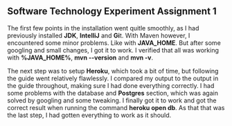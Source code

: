## Software Technology Experiment Assignment 1 

The first few points in the installation went quitle smoothly, as I had previously installed **JDK**, **IntelliJ** and **Gi**t. With Maven however, I encountered some minor problems. 
Like with **JAVA_HOME**. But after some googling and small changes, I got it to work. I verified that all was working with **%JAVA_HOME%**, **mvn --version** and **mvn -v**. 

The next step was to setup **Heroku**, which took a bit of time, but following the guide went relatively flawlessly. I compared my output to the output in the guide throughout, making sure I had done everything correctly.
I had some problems with the database and **Postgres** section, which was again solved by googling and some tweaking. I finally got it to work and got the correct result when running the command **heroku open db**. As that that was the last step, I had gotten everything to work as it should. 

